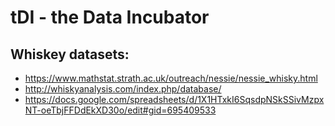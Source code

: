 # tDI - the Data Incubator

## Whiskey datasets: ##
* https://www.mathstat.strath.ac.uk/outreach/nessie/nessie_whisky.html
* http://whiskyanalysis.com/index.php/database/
* https://docs.google.com/spreadsheets/d/1X1HTxkI6SqsdpNSkSSivMzpxNT-oeTbjFFDdEkXD30o/edit#gid=695409533

